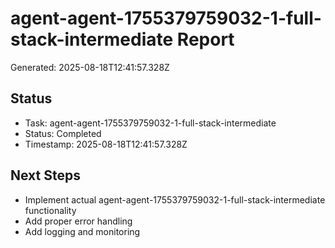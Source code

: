 # agent-agent-1755379759032-1-full-stack-intermediate Report

Generated: 2025-08-18T12:41:57.328Z

## Status
- Task: agent-agent-1755379759032-1-full-stack-intermediate
- Status: Completed
- Timestamp: 2025-08-18T12:41:57.328Z

## Next Steps
- Implement actual agent-agent-1755379759032-1-full-stack-intermediate functionality
- Add proper error handling
- Add logging and monitoring
